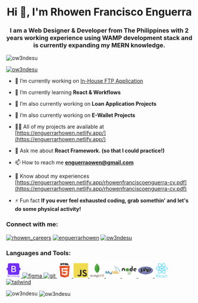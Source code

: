 <h1 align="center">Hi 👋, I'm Rhowen Francisco Enguerra</h1>
<h3 align="center">I am a Web Designer & Developer from The Philippines with 2 years working experience using WAMP development stack and is currently expanding my MERN knowledge.</h3>

<p align="left"> <img src="https://komarev.com/ghpvc/?username=ow3ndesu&label=Profile%20views&color=0e75b6&style=flat" alt="ow3ndesu" /> </p>

<p align="left"> <a href="https://github.com/ryo-ma/github-profile-trophy"><img src="https://github-profile-trophy.vercel.app/?username=ow3ndesu" alt="ow3ndesu" /></a> </p>

- 🔭 I’m currently working on [In-House FTP Application](https://www.figma.com/proto/DimsL6oclsz9eqCB1DI98G/FTP-Application?node-id=4012-3529&t=VUmG5MO94wsvpMiI-0&scaling=contain&content-scaling=fixed&page-id=2009%3A1323)

- 🌱 I’m currently learning **React & Workflows**

- 🔭 I’m also currently working on **Loan Application Projects**

- 🔭 I’m also currently working on **E-Wallet Projects**

- 👨‍💻 All of my projects are available at [https://enguerrarhowen.netlify.app/](https://enguerrarhowen.netlify.app/)

- 💬 Ask me about **React Framework. (so that I could practice!)**

- 📫 How to reach me **enguerraowen@gmail.com**

- 📄 Know about my experiences [https://enguerrarhowen.netlify.app/rhowenfranciscoenguerra-cv.pdf](https://enguerrarhowen.netlify.app/rhowenfranciscoenguerra-cv.pdf)

- ⚡ Fun fact **If you ever feel exhausted coding, grab somethin' and let's do some physical activity!**

<h3 align="left">Connect with me:</h3>
<p align="left">
<a href="https://twitter.com/rhowen_careers" target="blank"><img align="center" src="https://raw.githubusercontent.com/rahuldkjain/github-profile-readme-generator/master/src/images/icons/Social/twitter.svg" alt="rhowen_careers" height="30" width="40" /></a>
<a href="https://linkedin.com/in/enguerrarhowen" target="blank"><img align="center" src="https://raw.githubusercontent.com/rahuldkjain/github-profile-readme-generator/master/src/images/icons/Social/linked-in-alt.svg" alt="enguerrarhowen" height="30" width="40" /></a>
<a href="https://fb.com/ow3ndesu" target="blank"><img align="center" src="https://raw.githubusercontent.com/rahuldkjain/github-profile-readme-generator/master/src/images/icons/Social/facebook.svg" alt="ow3ndesu" height="30" width="40" /></a>
</p>

<h3 align="left">Languages and Tools:</h3>
<p align="left"> <a href="https://getbootstrap.com" target="_blank" rel="noreferrer"> <img src="https://raw.githubusercontent.com/devicons/devicon/master/icons/bootstrap/bootstrap-plain-wordmark.svg" alt="bootstrap" width="40" height="40"/> </a> <a href="https://www.figma.com/" target="_blank" rel="noreferrer"> <img src="https://www.vectorlogo.zone/logos/figma/figma-icon.svg" alt="figma" width="40" height="40"/> </a> <a href="https://git-scm.com/" target="_blank" rel="noreferrer"> <img src="https://www.vectorlogo.zone/logos/git-scm/git-scm-icon.svg" alt="git" width="40" height="40"/> </a> <a href="https://www.w3.org/html/" target="_blank" rel="noreferrer"> <img src="https://raw.githubusercontent.com/devicons/devicon/master/icons/html5/html5-original-wordmark.svg" alt="html5" width="40" height="40"/> </a> <a href="https://developer.mozilla.org/en-US/docs/Web/JavaScript" target="_blank" rel="noreferrer"> <img src="https://raw.githubusercontent.com/devicons/devicon/master/icons/javascript/javascript-original.svg" alt="javascript" width="40" height="40"/> </a> <a href="https://www.mongodb.com/" target="_blank" rel="noreferrer"> <img src="https://raw.githubusercontent.com/devicons/devicon/master/icons/mongodb/mongodb-original-wordmark.svg" alt="mongodb" width="40" height="40"/> </a> <a href="https://www.mysql.com/" target="_blank" rel="noreferrer"> <img src="https://raw.githubusercontent.com/devicons/devicon/master/icons/mysql/mysql-original-wordmark.svg" alt="mysql" width="40" height="40"/> </a> <a href="https://nodejs.org" target="_blank" rel="noreferrer"> <img src="https://raw.githubusercontent.com/devicons/devicon/master/icons/nodejs/nodejs-original-wordmark.svg" alt="nodejs" width="40" height="40"/> </a> <a href="https://www.php.net" target="_blank" rel="noreferrer"> <img src="https://raw.githubusercontent.com/devicons/devicon/master/icons/php/php-original.svg" alt="php" width="40" height="40"/> </a> <a href="https://reactjs.org/" target="_blank" rel="noreferrer"> <img src="https://raw.githubusercontent.com/devicons/devicon/master/icons/react/react-original-wordmark.svg" alt="react" width="40" height="40"/> </a> <a href="https://tailwindcss.com/" target="_blank" rel="noreferrer"> <img src="https://www.vectorlogo.zone/logos/tailwindcss/tailwindcss-icon.svg" alt="tailwind" width="40" height="40"/> </a> </p>

<p><img align="left" src="https://github-readme-stats.vercel.app/api/top-langs?username=ow3ndesu&show_icons=true&locale=en&layout=compact" alt="ow3ndesu" /></p>

<p>&nbsp;<img align="center" src="https://github-readme-stats.vercel.app/api?username=ow3ndesu&show_icons=true&locale=en" alt="ow3ndesu" /></p>

